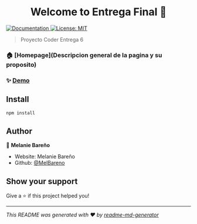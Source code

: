 <h1 align="center">Welcome to Entrega Final 👋</h1>
<p>
  <a href="https://github.com/MelBareno/CoderHouse_proyectofinal" target="_blank">
    <img alt="Documentation" src="https://img.shields.io/badge/documentation-yes-brightgreen.svg" />
  </a>
  <a href="#" target="_blank">
    <img alt="License: MIT" src="https://img.shields.io/badge/License-MIT-yellow.svg" />
  </a>
</p>

> Proyecto Coder Entrega 6

### 🏠 [Homepage](Descripcion general de la pagina y su proposito)

### ✨ [Demo](https://rinconcitoverde.000webhostapp.com/)

## Install

```sh
npm install
```

## Author

👤 **Melanie Bareño**

* Website: Melanie Bareño
* Github: [@MelBareno](https://github.com/MelBareno)

## Show your support

Give a ⭐️ if this project helped you!

***
_This README was generated with ❤️ by [readme-md-generator](https://github.com/kefranabg/readme-md-generator)_